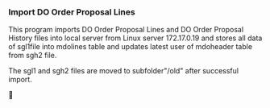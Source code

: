 ### Import DO Order Proposal Lines

This program imports DO Order Proposal Lines and DO Order Proposal History files into local server from Linux server 172.17.0.19 and stores all data of sgl1file into mdolines table and updates latest user of mdoheader table from sgh2 file.

 The sgl1 and sgh2 files are moved to subfolder"/old" after successful import.

 


